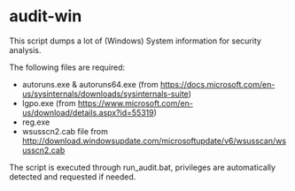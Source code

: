 # audit-win

This script dumps a lot of (Windows) System information for security analysis.

The following files are required:
- autoruns.exe & autoruns64.exe (from https://docs.microsoft.com/en-us/sysinternals/downloads/sysinternals-suite)
- lgpo.exe (from https://www.microsoft.com/en-us/download/details.aspx?id=55319)
- reg.exe
- wsusscn2.cab file from http://download.windowsupdate.com/microsoftupdate/v6/wsusscan/wsusscn2.cab

The script is executed through run_audit.bat, privileges are automatically detected and requested if needed.
